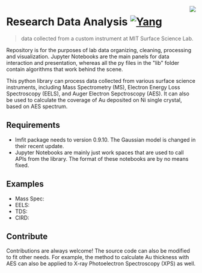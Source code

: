 <img
src="https://github.com/matiassingers/awesome-readme/blob/master/icon.png?raw=true"
align="right" />

# Research Data Analysis [![Yang](https://cdn.rawgit.com/sindresorhus/awesome/d7305f38d29fed78fa85652e3a63e154dd8e8829/media/badge.svg)](https://github.com/superyang713)
> data collected from a custom instrument at MIT Surface Science Lab.

Repository is for the purposes of lab data organizing, cleaning, processing and
visualization. Jupyter Notebooks are the main panels for data interaction and
presentation, whereas all the py files in the "lib" folder contain algorithms
that work behind the scene. 

This python library can process data collected from various surface science
instruments, including Mass Spectrometry (MS), Electron Energy Loss Spectroscopy
(EELS), and Auger Electron Sepctroscopy (AES). It can also be used to calculate
the coverage of Au deposited on Ni single crystal, based on AES spectrum.

## Requirements

- lmfit package needs to version 0.9.10. The Gaussian model is changed in their
  recent update.
- Jupyter Notebooks are mainly just work spaces that are used to call APIs from
  the library. The format of these notebooks are by no means fixed.

## Examples

- Mass Spec:
- EELS:
- TDS: 
- CIRD:

## Contribute

Contributions are always welcome! The source code can also be modified to fit
other needs. For example, the method to calculate Au thickness with AES can also
be applied to X-ray Photoelectron Spectroscopy (XPS) as well.
